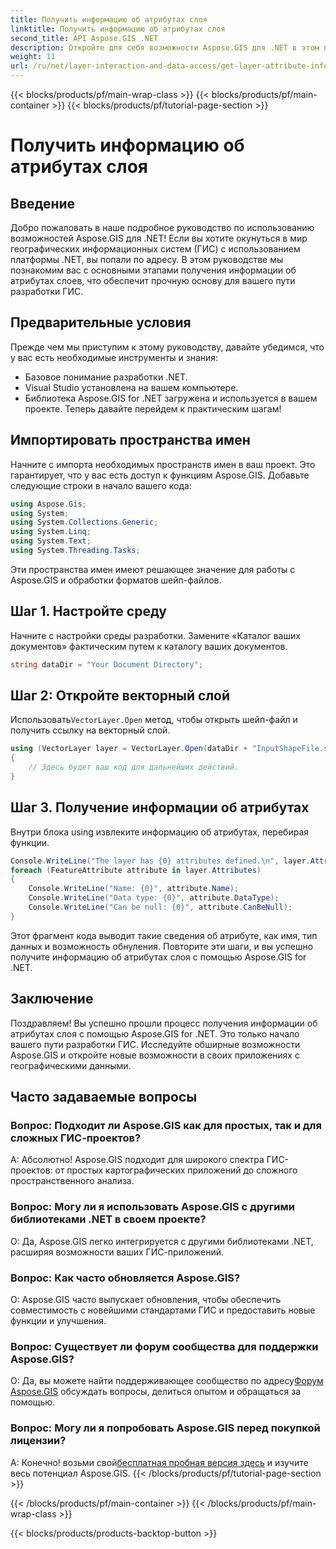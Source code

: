 ```yaml
---
title: Получить информацию об атрибутах слоя
linktitle: Получить информацию об атрибутах слоя
second_title: API Aspose.GIS .NET
description: Откройте для себя возможности Aspose.GIS для .NET в этом пошаговом руководстве. Легко извлекайте информацию об атрибутах слоев. Загрузите бесплатную пробную версию прямо сейчас!
weight: 11
url: /ru/net/layer-interaction-and-data-access/get-layer-attribute-information/
---
```


{{< blocks/products/pf/main-wrap-class >}}
{{< blocks/products/pf/main-container >}}
{{< blocks/products/pf/tutorial-page-section >}}

# Получить информацию об атрибутах слоя

## Введение
Добро пожаловать в наше подробное руководство по использованию возможностей Aspose.GIS для .NET! Если вы хотите окунуться в мир географических информационных систем (ГИС) с использованием платформы .NET, вы попали по адресу. В этом руководстве мы познакомим вас с основными этапами получения информации об атрибутах слоев, что обеспечит прочную основу для вашего пути разработки ГИС.
## Предварительные условия
Прежде чем мы приступим к этому руководству, давайте убедимся, что у вас есть необходимые инструменты и знания:
- Базовое понимание разработки .NET.
- Visual Studio установлена на вашем компьютере.
- Библиотека Aspose.GIS for .NET загружена и используется в вашем проекте.
Теперь давайте перейдем к практическим шагам!
## Импортировать пространства имен
Начните с импорта необходимых пространств имен в ваш проект. Это гарантирует, что у вас есть доступ к функциям Aspose.GIS. Добавьте следующие строки в начало вашего кода:
```csharp
using Aspose.Gis;
using System;
using System.Collections.Generic;
using System.Linq;
using System.Text;
using System.Threading.Tasks;
```
Эти пространства имен имеют решающее значение для работы с Aspose.GIS и обработки форматов шейп-файлов.
## Шаг 1. Настройте среду
Начните с настройки среды разработки. Замените «Каталог ваших документов» фактическим путем к каталогу ваших документов.
```csharp
string dataDir = "Your Document Directory";
```
## Шаг 2: Откройте векторный слой
 Использовать`VectorLayer.Open` метод, чтобы открыть шейп-файл и получить ссылку на векторный слой.
```csharp
using (VectorLayer layer = VectorLayer.Open(dataDir + "InputShapeFile.shp", Drivers.Shapefile))
{
    // Здесь будет ваш код для дальнейших действий.
}
```
## Шаг 3. Получение информации об атрибутах
Внутри блока using извлеките информацию об атрибутах, перебирая функции.
```csharp
Console.WriteLine("The layer has {0} attributes defined.\n", layer.Attributes.Count);
foreach (FeatureAttribute attribute in layer.Attributes)
{
    Console.WriteLine("Name: {0}", attribute.Name);
    Console.WriteLine("Data type: {0}", attribute.DataType);
    Console.WriteLine("Can be null: {0}", attribute.CanBeNull);
}
```
Этот фрагмент кода выводит такие сведения об атрибуте, как имя, тип данных и возможность обнуления.
Повторите эти шаги, и вы успешно получите информацию об атрибутах слоя с помощью Aspose.GIS for .NET.
## Заключение
Поздравляем! Вы успешно прошли процесс получения информации об атрибутах слоя с помощью Aspose.GIS for .NET. Это только начало вашего пути разработки ГИС. Исследуйте обширные возможности Aspose.GIS и откройте новые возможности в своих приложениях с географическими данными.

## Часто задаваемые вопросы
### Вопрос: Подходит ли Aspose.GIS как для простых, так и для сложных ГИС-проектов?
А: Абсолютно! Aspose.GIS подходит для широкого спектра ГИС-проектов: от простых картографических приложений до сложного пространственного анализа.
### Вопрос: Могу ли я использовать Aspose.GIS с другими библиотеками .NET в своем проекте?
О: Да, Aspose.GIS легко интегрируется с другими библиотеками .NET, расширяя возможности ваших ГИС-приложений.
### Вопрос: Как часто обновляется Aspose.GIS?
О: Aspose.GIS часто выпускает обновления, чтобы обеспечить совместимость с новейшими стандартами ГИС и предоставить новые функции и улучшения.
### Вопрос: Существует ли форум сообщества для поддержки Aspose.GIS?
 О: Да, вы можете найти поддерживающее сообщество по адресу[Форум Aspose.GIS](https://forum.aspose.com/c/gis/33) обсуждать вопросы, делиться опытом и обращаться за помощью.
### Вопрос: Могу ли я попробовать Aspose.GIS перед покупкой лицензии?
 А: Конечно! возьми свой[бесплатная пробная версия здесь](https://releases.aspose.com/) и изучите весь потенциал Aspose.GIS.
{{< /blocks/products/pf/tutorial-page-section >}}

{{< /blocks/products/pf/main-container >}}
{{< /blocks/products/pf/main-wrap-class >}}

{{< blocks/products/products-backtop-button >}}
